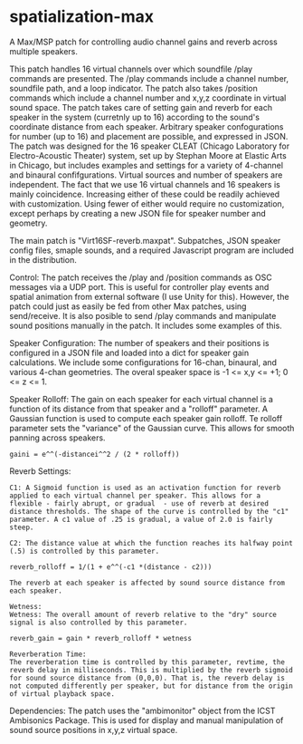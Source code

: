 # spatialization-max
A Max/MSP patch for controlling audio channel gains and reverb across multiple speakers. 

This patch handles 16 virtual channels over which soundfile /play commands are presented. The /play commands include a channel number, soundfile path, and a loop indicator. The patch also takes /position commands which include a channel number and x,y,z coordinate in virtual sound space. The patch takes care of setting gain and reverb for each speaker in the system (curretnly up to 16) according to the sound's coordinate distance from each speaker. Arbitrary speaker confogurations for number (up to 16) and placement are possible, and expressed in JSON. The patch was designed for the 16 speaker CLEAT (Chicago Laboratory for Electro-Acoustic Theater) system, set up by Stephan Moore at Elastic Arts in Chicago, but includes examples and settings for a variety of 4-channel and binaural confifgurations. Virtual sources and number of speakers are independent. The fact that we use 16 virtual channels and 16 speakers is mainly coincidence. Increasing either of these could be readily achieved with customization. Using fewer of either would require no customization, except perhaps by creating a new JSON file for speaker number and geometry. 

The main patch is "Virt16SF-reverb.maxpat". Subpatches, JSON speaker config files, smaple sounds, and a required Javascript program are included in the distribution.

Control:
    The patch receives the /play and /position commands as OSC messages via a UDP port. This is useful for controller play events and spatial animation from external software (I use Unity for this). However, the patch could just as easily be fed from other Max patches, using send/receive. It is also posible to send /play commands and manipulate sound positions manually in the patch. It includes some examples of this. 

Speaker Configuration:
    The number of speakers and their positions is configured in a JSON file and loaded into a dict for speaker gain calculations. We include some configurations for 16-chan, binaural, and various 4-chan geometries. The overal speaker space is -1 <= x,y <= +1; 0 <= z <= 1.

Speaker Rolloff:
    The gain on each speaker for each virtual channel is a function of its distance from that speaker and a "rolloff" parameter. A Gaussian function is used to compute each speaker gain rolloff. Te rolloff parameter sets the "variance" of the Gaussian curve. This allows for smooth panning across speakers.

    gaini = e^^(-distancei^^2 / (2 * rolloff))

Reverb Settings:

    C1: A Sigmoid function is used as an activation function for reverb applied to each virtual channel per speaker. This allows for a flexible - fairly abrupt, or gradual  - use of reverb at desired distance thresholds. The shape of the curve is controlled by the "c1" parameter. A c1 value of .25 is gradual, a value of 2.0 is fairly steep.

    C2: The distance value at which the function reaches its halfway point (.5) is controlled by this parameter. 

    reverb_rolloff = 1/(1 + e^^(-c1 *(distance - c2)))

    The reverb at each speaker is affected by sound source distance from each speaker. 

    Wetness:
    Wetness: The overall amount of reverb relative to the "dry" source signal is also controlled by this parameter.

    reverb_gain = gain * reverb_rolloff * wetness

    Reverberation Time: 
    The reverberation time is controlled by this parameter, revtime, the reverb delay in milliseconds. This is multiplied by the reverb sigmoid for sound source distance from (0,0,0). That is, the reverb delay is not computed differently per speaker, but for distance from the origin of virtual playback space.

Dependencies:
    The patch uses the "ambimonitor" object from the ICST Ambisonics Package. This is used for display and manual manipulation of sound source positions in x,y,z virtual space. 

